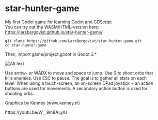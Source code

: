 # star-hunter-game
My first Godot game for learning Godot and GDScript  
You can try out the WASM/HTML-version here: https://larsbergqvist.github.io/star-hunter-game/  

```
git clone https://github.com/LarsBergqvist/star-hunter-game.git
cd star-hunter-game
```
Then, import game/project.godot in Godot 3.*  

![Alt text](https://github.com/LarsBergqvist/star_hunter_game/blob/master/screenshot_new.png?raw=true "Screenshot with touch screen buttons")


<p>
Use arrow- or WADX to move and space to jump. Use S to shoot orbs that kills enemies. Use ESC to pause. The goal is to gather all stars on each level.
When using a touch-screen, an on-screen DPad joystick + an action buttons are used for movements. A secondary action button is used for shooting orbs.  
<p>
Graphics by Kenney (www.kenney.nl)
<p>
https://youtu.be/W__9m8ALyIU
<p>
<p>
 
